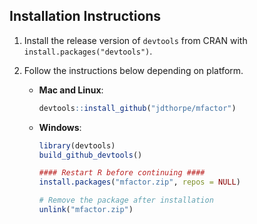 
## Installation Instructions

1. Install the release version of `devtools` from CRAN with `install.packages("devtools")`.

2. Follow the instructions below depending on platform.

    * **Mac and Linux**:

        ```R
        devtools::install_github("jdthorpe/mfactor")
        ```

    * **Windows**:

        ```R
        library(devtools)
        build_github_devtools()

        #### Restart R before continuing ####
        install.packages("mfactor.zip", repos = NULL)

        # Remove the package after installation
        unlink("mfactor.zip")
        ```


